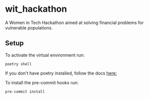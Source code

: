 # wit_hackathon
A Women in Tech Hackathon aimed at solving financial problems for vulnerable populations.

## Setup

To activate the virtual environment run:
```
poetry shell
```
If you don't have poetry installed, follow the docs [here:](https://python-poetry.org/docs/#installation)

To install the pre-commit hooks run:
```
pre-commit install
```